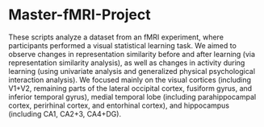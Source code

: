 # Master-fMRI-Project
These scripts analyze a dataset from an fMRI experiment, where participants performed a visual statistical learning task. 
We aimed to observe changes in representation similarity before and after learning (via representation similarity analysis), as well as changes in activity during learning (using univariate analysis and generalized physical psychological interaction analysis).
We focused mainly on the visual cortices (including V1+V2, remaining parts of the lateral occipital cortex, fusiform gyrus, and inferior temporal gyrus), medial temporal lobe (including parahippocampal cortex, perirhinal cortex, and entorhinal cortex), and hippocampus (including CA1, CA2+3, CA4+DG).

